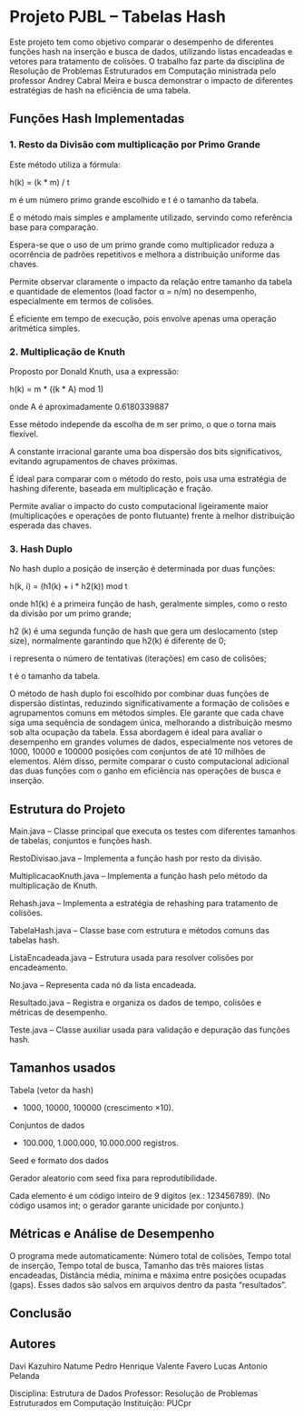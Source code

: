 # Projeto PJBL – Tabelas Hash

Este projeto tem como objetivo comparar o desempenho de diferentes funções hash na inserção e busca de dados, utilizando listas encadeadas e vetores para tratamento de colisões.
O trabalho faz parte da disciplina de Resolução de Problemas Estruturados em Computação ministrada pelo professor Andrey Cabral Meira e busca demonstrar o impacto de diferentes estratégias de hash na eficiência de uma tabela.

## Funções Hash Implementadas 

### 1. Resto da Divisão com multiplicação por Primo Grande
Este método utiliza a fórmula:

h(k) = (k * m) / t

m é um número primo grande escolhido e t é o tamanho da tabela.

É o método mais simples e amplamente utilizado, servindo como referência base para comparação.

Espera-se que o uso de um primo grande como multiplicador reduza a ocorrência de padrões repetitivos e melhora a distribuição uniforme das chaves.

Permite observar claramente o impacto da relação entre tamanho da tabela e quantidade de elementos (load factor α = n/m) no desempenho, especialmente em termos de colisões.

É eficiente em tempo de execução, pois envolve apenas uma operação aritmética simples.

### 2. Multiplicação de Knuth

Proposto por Donald Knuth, usa a expressão:

h(k) = m * ((k * A) mod 1)

onde A é aproximadamente 0.6180339887

Esse método independe da escolha de m ser primo, o que o torna mais flexível.

A constante irracional garante uma boa dispersão dos bits significativos, evitando agrupamentos de chaves próximas.

É ideal para comparar com o método do resto, pois usa uma estratégia de hashing diferente, baseada em multiplicação e fração.

Permite avaliar o impacto do custo computacional ligeiramente maior (multiplicações e operações de ponto flutuante) frente à melhor distribuição esperada das chaves.
   
### 3. Hash Duplo

No hash duplo a posição de inserção é determinada por duas funções:

h(k, i) = (h1(k) + i * h2(k)) mod t

onde h1(k) é a primeira função de hash, geralmente simples, como o resto da divisão por um primo grande;

h2 (k) é uma segunda função de hash que gera um deslocamento (step size), normalmente garantindo que h2(k) é diferente de 0;

i representa o número de tentativas (iterações) em caso de colisões;

t é o tamanho da tabela.

O método de hash duplo foi escolhido por combinar duas funções de dispersão distintas, reduzindo significativamente a formação de colisões e agrupamentos comuns em métodos simples. Ele garante que cada chave siga uma sequência de sondagem única, melhorando a distribuição mesmo sob alta ocupação da tabela. Essa abordagem é ideal para avaliar o desempenho em grandes volumes de dados, especialmente nos vetores de 1000, 10000 e 100000 posições com conjuntos de até 10 milhões de elementos. Além disso, permite comparar o custo computacional adicional das duas funções com o ganho em eficiência nas operações de busca e inserção.


## Estrutura do Projeto

Main.java – Classe principal que executa os testes com diferentes tamanhos de tabelas, conjuntos e funções hash.

RestoDivisao.java – Implementa a função hash por resto da divisão.

MultiplicacaoKnuth.java – Implementa a função hash pelo método da multiplicação de Knuth.

Rehash.java – Implementa a estratégia de rehashing para tratamento de colisões.

TabelaHash.java – Classe base com estrutura e métodos comuns das tabelas hash.

ListaEncadeada.java – Estrutura usada para resolver colisões por encadeamento.

No.java – Representa cada nó da lista encadeada.

Resultado.java – Registra e organiza os dados de tempo, colisões e métricas de desempenho.

Teste.java – Classe auxiliar usada para validação e depuração das funções hash.

## Tamanhos usados 
Tabela (vetor da hash)

- 1000, 10000, 100000 (crescimento ×10).

Conjuntos de dados

- 100.000, 1.000.000, 10.000.000 registros.

Seed e formato dos dados

Gerador aleatorio com seed fixa para reprodutibilidade.

Cada elemento é um código inteiro de 9 dígitos (ex.: 123456789).
(No código usamos int; o gerador garante unicidade por conjunto.)

## Métricas e Análise de Desempenho

O programa mede automaticamente: Número total de colisões, Tempo total de inserção, Tempo total de busca, Tamanho das três maiores listas encadeadas, Distância média, mínima e máxima entre posições ocupadas (gaps).
Esses dados são salvos em arquivos dentro da pasta “resultados”.

## Conclusão

## Autores

Davi Kazuhiro Natume
Pedro Henrique Valente Favero
Lucas Antonio Pelanda

Disciplina: Estrutura de Dados
Professor: Resolução de Problemas Estruturados em Computação
Instituição: PUCpr
